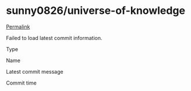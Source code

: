# sunny0826/universe-of-knowledge

 [Permalink](https://github.com/sunny0826/universe-of-knowledge/tree/a065dd75bbe1a75c388662bd4362ddf94bcc2526/cloudnative)

 Failed to load latest commit information.

Type

Name

Latest commit message

Commit time

